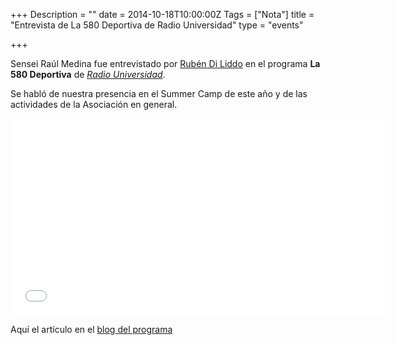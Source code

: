 +++
Description = ""
date = 2014-10-18T10:00:00Z
Tags = ["Nota"]
title = "Entrevista de La 580 Deportiva de Radio Universidad"
type = "events"

+++

Sensei Raúl Medina fue entrevistado por [Rubén Di Liddo](https://www.facebook.com/ruben.diliddo) 
en el programa **La 580 Deportiva** de *[Radio Universidad](https://www.facebook.com/Am580RadioUniversidad)*.

Se habló de nuestra presencia en el Summer Camp de este año y de las actividades de la Asociación en general.

<iframe allowfullscreen="" frameborder="0" height="315" src="//www.youtube.com/embed/ZNjzUb72h6s" width="600"></iframe>

Aquí el artículo en el [blog del programa](http://la580deportiva.blogspot.com.ar/2014/10/aikido-nota-raul-medina.html)
